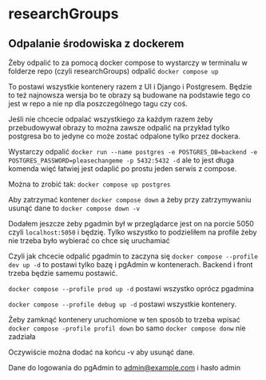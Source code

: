 # researchGroups


## Odpalanie środowiska z dockerem

Żeby odpalić to za pomocą docker compose to wystarczy w terminalu w folderze repo (czyli researchGroups) odpalić `docker compose up`

To postawi wszystkie kontenery razem z UI i Django i Postgresem. Będzie to też najnowsza wersja bo te obrazy są budowane na podstawie tego co jest w repo a nie np dla poszczególnego tagu czy coś.

Jeśli nie chcecie odpalać wszystkiego za każdym razem żeby przebudowywał obrazy to można zawsze odpalić na przykład tylko postgresa bo to jedyne co może zostać odpalone tylko przez dockera.

Wystarczy odpalić `docker run --name postgres -e POSTGRES_DB=backend -e POSTGRES_PASSWORD=pleasechangeme -p 5432:5432 -d` ale to jest długa komenda więć łatwiej jest odaplić po prostu jeden serwis z compose.

Można to zrobić tak: `docker compose up postgres`

Aby zatrzymać kontener `docker compose down` a żeby przy zatrzymywaniu usunąć dane to `docker compose down -v`

Dodałem jeszcze żeby pgadmin był w przeglądarce jest on na porcie 5050 czyli `localhost:5050` i będzię. Tylko wszystko to podzieliłem na profile żeby nie trzeba było wybierać co chce się uruchamiać

Czyli jak chcecie odpalić pgadmin to zaczyna się `docker compose --profile dev up -d` to postawi tylko bazę i pgAdmin w kontenerach. Backend i front trzeba będzie samemu postawić.

`docker compose --profile prod up -d` postawi wszystko oprócz pgadmina 

`docker compose --profile debug up -d` postawi wszystkie kontenery.

Żeby zamknąć kontenery uruchomione w ten sposób to trzeba wpisać `docker compose -profile profil down` bo samo `docker compose donw` nie zadziała

Oczywiście można dodać na końcu -v aby usunąć dane.

Dane do logowania do pgAdmin to admin@example.com i hasło admin
